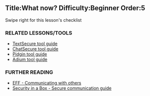 Title:What now?
Difficulty:Beginner
Order:5
---
Swipe right for this lesson's checklist

### RELATED LESSONS/TOOLS

*   [TextSecure tool guide](umbrella://lesson/textsecure)
*   [ChatSecure tool guide](umbrella://lesson/chatsecure)
*   [Pidgin tool guide](umbrella://lesson/pidgin)
*   [Adium tool guide](umbrella://lesson/adium)

### FURTHER READING

*   [EFF - Communicating with others](https://ssd.eff.org/en/module/communicating-others)
*   [Security in a Box - Secure communication guide](https://securityinabox.org/en/guide/secure-communication)
